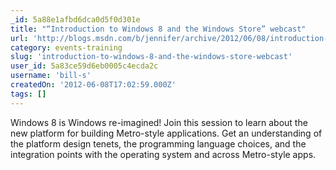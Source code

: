 ```yaml
---
_id: 5a88e1afbd6dca0d5f0d301e
title: "“Introduction to Windows 8 and the Windows Store” webcast"
url: 'http://blogs.msdn.com/b/jennifer/archive/2012/06/08/introduction-to-windows-8-and-the-windows-store-webcast.aspx'
category: events-training
slug: 'introduction-to-windows-8-and-the-windows-store-webcast'
user_id: 5a83ce59d6eb0005c4ecda2c
username: 'bill-s'
createdOn: '2012-06-08T17:02:59.000Z'
tags: []
---
```


Windows 8 is Windows re-imagined! Join this session to learn about the new platform for building Metro-style applications. Get an understanding of the platform design tenets, the programming language choices, and the integration points with the operating system and across Metro-style apps.

